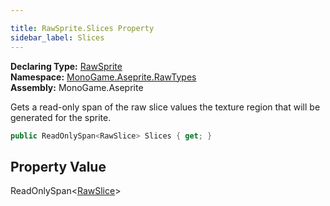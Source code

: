 ```yaml
---

title: RawSprite.Slices Property
sidebar_label: Slices
---
```

**Declaring Type:** [RawSprite](../)  
**Namespace:** [MonoGame.Aseprite.RawTypes](../../)  
**Assembly:** MonoGame.Aseprite

Gets a read\-only span of the raw slice values the texture region that will be generated for the sprite.

```csharp
public ReadOnlySpan<RawSlice> Slices { get; }
```

## Property Value

ReadOnlySpan\<[RawSlice](../../RawSlice/)\>


